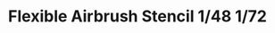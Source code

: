 ---
layout: product
title: "Flexible Airbrush Stencil 1/48 1/72"
price: "950" 
desc: "Šablon za bojenje"
img_path: "/assets/img/AK9080.webp"
brand: "AK"
available: true
special_offer: true
new: false
soon: false
cat: "070000"
subcat: "070200"
subsubcat: "070201"
sifra: "AK9080"
popular: false
---
